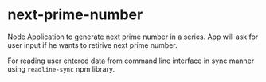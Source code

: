 # next-prime-number

Node Application to generate next prime number in a series.
App will ask for user input if he wants to retirive next prime number.

For reading user entered data from command line interface in sync manner using `readline-sync` npm library.
